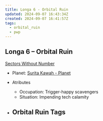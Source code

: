```yaml
---
title: Longa 6 - Orbital Ruin
updated: 2024-09-07 16:43:34Z
created: 2024-09-07 16:41:57Z
tags:
  - orbital_ruin
  - pwp
---
```


## Longa 6 &ndash; Orbital Ruin

[Sectors Without Number](https://sectorswithoutnumber.com/sector/bfDcBzTtgpeyLUfwzjio/orbitalRuin/hUBTe2xB962JNAB9NIFC)

- Planet: [Surita Kawah - Planet](../../../Gaming/StarsWithoutNumber/PiratesWithoutPlunder/Surita%20Kawah%20-%20Planet.md)

- Atributes
	- Occupation: Trigger-happy scavengers
	- Situation: Impending tech calamity

- Orbital Ruin Tags
	- 